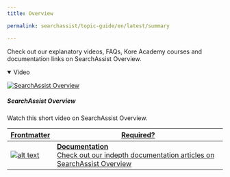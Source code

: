 ```yaml
---
title: Overview

permalink: searchassist/topic-guide/en/latest/summary 

---
```

<!--#### Topic Guide
###### Overview-->

  Check out our explanatory videos, FAQs, Kore Academy courses and documentation links on SearchAssist Overview.

<details class="introduction-video" open>
  <summary>Video
  </summary>
  
   [![SearchAssist Overview](images/VideoCoverImage.png)](https://player.vimeo.com/video/751634558?h=683f1edfdb&badge=0&autopause=0&player_id=0&app_id=58479/embed)

  ##### SearchAssist Overview
  Watch this short video on SearchAssist Overview.

</details>

<a class="doc-link" target="_blank" href="https://docs.kore.ai/searchassist/">
 

| Frontmatter | Required? |
|-------------|-------------|
| ![alt text](images/SA_Documentation.svg "Title") | **Documentation**  <br /> Check out our indepth documentation articles on SearchAssist Overview | 


</a>
